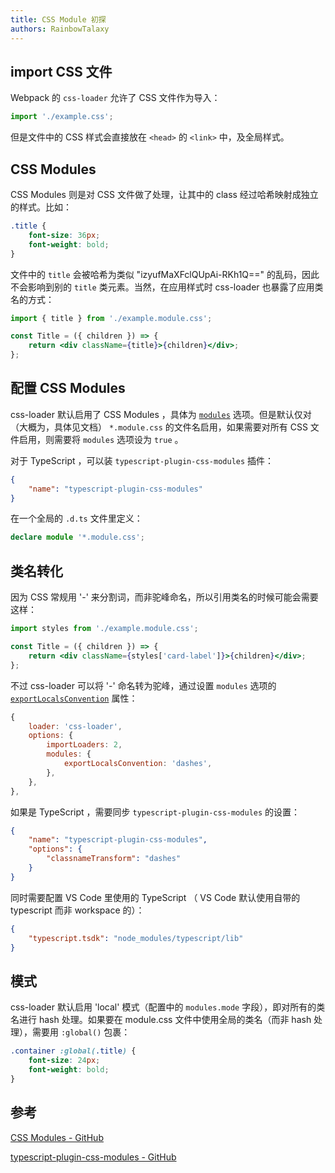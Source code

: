 ```yaml
---
title: CSS Module 初探
authors: RainbowTalaxy
---
```


<!--truncate-->

## import CSS 文件

Webpack 的 `css-loader` 允许了 CSS 文件作为导入：

```js
import './example.css';
```

但是文件中的 CSS 样式会直接放在 `<head>` 的 `<link>` 中，及全局样式。

## CSS Modules

CSS Modules 则是对 CSS 文件做了处理，让其中的 class 经过哈希映射成独立的样式。比如：

```css title="./example.module.css"
.title {
    font-size: 36px;
    font-weight: bold;
}
```

文件中的 `title` 会被哈希为类似 "izyufMaXFclQUpAi-RKh1Q\=\=" 的乱码，因此不会影响到别的 `title` 类元素。当然，在应用样式时 css-loader 也暴露了应用类名的方式：

```jsx
import { title } from './example.module.css';

const Title = ({ children }) => {
    return <div className={title}>{children}</div>;
};
```

## 配置 CSS Modules

css-loader 默认启用了 CSS Modules ，具体为 [`modules`](https://github.com/webpack-contrib/css-loader#modules) 选项。但是默认仅对（大概为，具体见文档） `*.module.css` 的文件名启用，如果需要对所有 CSS 文件启用，则需要将 `modules` 选项设为 `true` 。

对于 TypeScript ，可以装 `typescript-plugin-css-modules` 插件：

```json title="tsconfig.json"
{
    "name": "typescript-plugin-css-modules"
}
```

在一个全局的 `.d.ts` 文件里定义：

```ts title="global.d.ts"
declare module '*.module.css';
```

## 类名转化

因为 CSS 常规用 '-' 来分割词，而非驼峰命名，所以引用类名的时候可能会需要这样：

```jsx
import styles from './example.module.css';

const Title = ({ children }) => {
    return <div className={styles['card-label']}>{children}</div>;
};
```

不过 css-loader 可以将 '-' 命名转为驼峰，通过设置 `modules` 选项的 [`exportLocalsConvention`](https://github.com/webpack-contrib/css-loader#exportlocalsconvention) 属性：

```js
{
    loader: 'css-loader',
    options: {
        importLoaders: 2,
        modules: {
            exportLocalsConvention: 'dashes',
        },
    },
},
```

如果是 TypeScript ，需要同步 `typescript-plugin-css-modules` 的设置：

```json title="tsconfig.json"
{
    "name": "typescript-plugin-css-modules",
    "options": {
        "classnameTransform": "dashes"
    }
}
```

同时需要配置 VS Code 里使用的 TypeScript （ VS Code 默认使用自带的 typescript 而非 workspace 的）：

```json title=".vscode/settings.json"
{
    "typescript.tsdk": "node_modules/typescript/lib"
}
```

## 模式

css-loader 默认启用 'local' 模式（配置中的 `modules.mode` 字段），即对所有的类名进行 hash 处理。如果要在 module.css 文件中使用全局的类名（而非 hash 处理），需要用 `:global()` 包裹：

```css
.container :global(.title) {
    font-size: 24px;
    font-weight: bold;
}
```

## 参考

[CSS Modules - GitHub](https://github.com/css-modules/css-modules)

[typescript-plugin-css-modules - GitHub](https://github.com/mrmckeb/typescript-plugin-css-modules)
